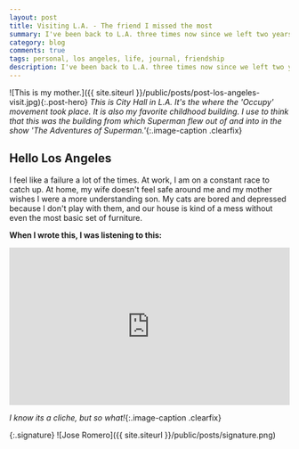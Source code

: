 ```yaml
---
layout: post
title: Visiting L.A. - The friend I missed the most
summary: I've been back to L.A. three times now since we left two years ago. I was surprised to realize that the 'friend' that I missed the most was the city itself.
category: blog
comments: true
tags: personal, los angeles, life, journal, friendship
description: I've been back to L.A. three times now since we left two years ago. I was surprised to realize that the 'friend' that I missed the most was the city itself.
---
```


![This is my mother.]({{ site.siteurl }}/public/posts/post-los-angeles-visit.jpg){:.post-hero}
*This is City Hall in L.A. It's the where the 'Occupy' movement took place. It is also my favorite childhood building. I use to think that this was the building from which Superman flew out of and into in the show 'The Adventures of Superman.'*{:.image-caption .clearfix}

## Hello Los Angeles
I feel like a failure a lot of the times. At work, I am on a constant race to catch up. At home, my wife doesn't feel safe around me and my mother wishes I were a more understanding son. My cats are bored and depressed because I don't play with them, and our house is kind of a mess without even the most basic set of furniture.



 
**When I wrote this, I was listening to this:**
 <style>.embed-container { position: relative; padding-bottom: 56.25%; height: 0; overflow: hidden; max-width: 100%; } .embed-container iframe, .embed-container object, .embed-container embed { position: absolute; top: 0; left: 0; width: 100%; height: 100%; }</style>
<div class='embed-container'><iframe src='https://www.youtube.com/embed/GLvohMXgcBo?rel=0&amp;t=27s&amp;showinfo=0' frameborder='0' allowfullscreen></iframe></div>

*I know its a cliche, but so what!*{:.image-caption .clearfix}

{:.signature}
![Jose Romero]({{ site.siteurl }}/public/posts/signature.png)
